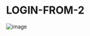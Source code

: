 # LOGIN-FROM-2

![image](https://github.com/daniilsonufrijuks/LOGIN-FORM-2/assets/127093801/374dc3ff-4352-4ee4-ab37-8e4499e38b08)
